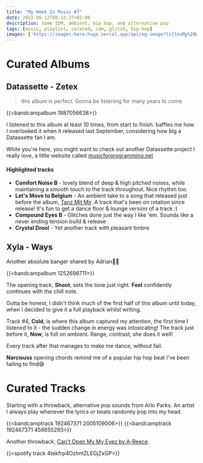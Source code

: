 ```yaml
---
title: "My Week In Music #7"
date: 2022-06-12T08:33:37+02:00
description: Some IDM, ambient, hip hop, and alternative pop
tags: [music, playlist, curated, idm, glitch, hip-hop]
images: ['https://images-here-hugo.vercel.app/api/og-image?title=My%20Week%20In%20Music%20%237']
---
```


# Curated Albums

## Datassette - Zetex

> this album is perfect. Gonna be listening for many years to come

{{<bandcampalbum 1987056638>}}

I listened to this album at least 10 times, from start to finish. baffles me how I overlooked it when it released last September, considering how big a Datassette fan I am.

While you're here, you might want to check out another Datassette project I really love, a little website called [musicforprogramming.net](https://musicforprogramming.net/)

#### Highlighted tracks
- **Comfort Noise B** - lovely blend of deep & high pitched noises, while maintaining a smooth touch to the track throughout. Nice rhythm too.
- **Let's Move to Belgium** - An ambient take to a song that released just before the album, [Tanz Mit Mir](https://datassette.bandcamp.com/track/tanz-mit-mir). A track that's been on rotation since release! It's fun to get a dance floor & lounge version of a track :)
- **Compound Eyes B** - Glitches done just the way I like 'em. Sounds like a never ending tension build & release
- **Crystal Drool** - Yet another track with pleasant timbre

## Xyla - Ways
Another absolute banger shared by Adrian🙌🏾

{{<bandcampalbum 1252696711>}}

The opening track, **Shoot**, sets the tone just right. **Feel** confidently continues with the chill note.

Gotta be honest, I didn't think much of the first half of this album until today, when I decided to give it a full playback whilst writing.

Track #4, **Cold**, is where this album captured my attention, the first time I listened to it - the sudden change in energy was intoxicating! The track just before it, **Now**, is full on ambient. Range, contrast, she does it well!

Every track after that manages to make me dance, without fail.

**Narcisuss** opening chords remind me of a popular hip hop beat I've been failing to find😅

# Curated Tracks
Starting with a throwback, alternative pop sounds from Arlo Parks. An artist I always play whenever the lyrics or beats randomly pop into my head.

{{<bandcamptrack 192467371 2005109006>}}
{{<bandcamptrack 192467371 456655293>}}

Another throwback, [Can't Open My My Eyez by A-Reece](https://open.spotify.com/track/4tekfrp4OzImtZLEGjZxGP?si=3a07822a26594683).

{{<spotify track 4tekfrp4OzImtZLEGjZxGP>}}